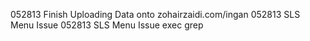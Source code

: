 052813 Finish Uploading Data onto zohairzaidi.com/ingan
052813 SLS Menu Issue
052813 SLS Menu Issue
exec grep 
